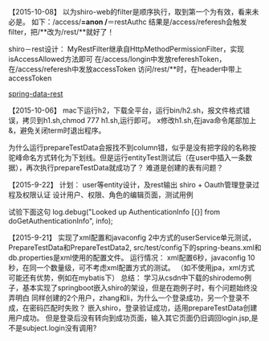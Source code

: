 【2015-10-08】
以为shiro-web的filter是顺序执行，取到第一个为有效，看来未必是。
如下：/access/**=anon
/**＝restAuthc
结果是/access/referesh会触发filter，把/**改为/rest/**就好了！

shiro－rest设计：
MyRestFilter继承自HttpMethodPermissionFilter，实现isAccessAllowed方法即可
在/access/longin中发放refereshToken，在/access/referesh中发放accessToken
访问/rest/**时，在header中带上accessToken

[spring-data-rest](http://docs.spring.io/spring-data/rest/docs/current/reference/html/)

【2015-10-06】
mac下运行h2，下载全平台，运行bin/h2.sh，报文件格式错误，拷贝到h1.sh,chmod 777 h1.sh,运行即可。
x修改h1.sh,在java命令尾部加上&，避免关闭term时退出程序。

为什么运行prepareTestData会报找不到column错，似乎是没有把字段的名称按驼峰命名方式转化为下划线。但是运行entityTest测试后（在user中插入一条数据），再次执行prepareTestData就成功了？
难道是创建的表有问题？


【2015-9-22】
计划：
user等entity设计，及rest输出
shiro + Oauth管理登录过程及权限认证
设计用户、权限、角色的编辑页面，测试用例

试验下面这句
log.debug("Looked up AuthenticationInfo [{}] from doGetAuthenticationInfo", info);

【2015-9-21】
实现了xml配置和javaconfig 2中方式的userService单元测试，
PrepareTestData和PrepareTestData2, src/test/config下的spring-beans.xml和db.properties是xml使用的配置文件。
运行情况：
xml配置6秒，javaconfig 10秒，在同一个数量级，可不考虑xml配置方式的测试。
（如不使用jpa，xml方式可能还有优势，例如在mybatis下）
总结：
学习从csdn中下载的shirodemo例子，基本实现了springboot嵌入shiro的架设，但是在跑例子时，有个问题始终没弄明白
同样创建的2个用户，zhang和li，为什么一个登录成功，另一个登录不成，在密码匹配时失败？
嵌入shiro，登录验证成功，适用prepareTestData创建用户成功。
但是登录后没有转向到成功页面，输入其它页面仍旧调回login.jsp,是不是subject.login没有调用?

